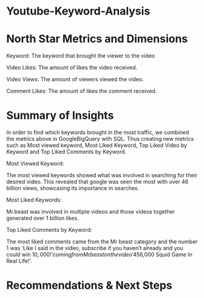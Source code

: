 # Youtube-Keyword-Analysis

# North Star Metrics and Dimensions
Keyword: The keyword that brought the viewer to the video

Video Likes: The amount of likes the video received.

Video Views: The amount of viewers viewed the video.

Comment Likes: The amount of likes the comment received.
# Summary of Insights

In order to find which keywords brought in the most traffic, we combined the metrics above in GoogleBigQuery with SQL.
Thus creating new metrics such as Most viewed keyword, Most Liked Keyword, Top Liked Video by Keyword and Top Liked Comments by Keyword.

Most Viewed Keyword:

The most viewed keywords showed what was involved in searching for their desired video. This revealed that google was seen the most with over 46 billion views, showcasing its importance in searches.

Most Liked Keywords:

Mr.beast was involved in multiple videos and those videos together generated over 1 billion likes.

Top Liked Comments by Keyword:

The most liked comments came from the Mr beast category and the number 1 was ‘Like I said in the video, subscribe if you haven’t already and you could win $10,000!’ coming from Mr beast on the video ‘$456,000 Squid Game In Real Life!’.

# Recommendations & Next Steps
